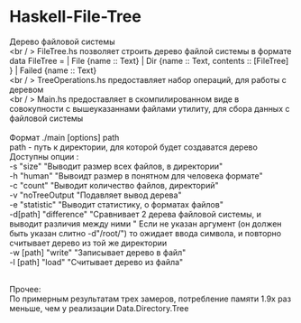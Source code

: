 # Haskell-File-Tree
  Дерево файловой системы <br /> <br / >
  FileTree.hs позволяет строить дерево файлой системы в формате <br />
  data FileTree = | File {name :: Text} | Dir {name :: Text, contents :: [FileTree] } | Failed {name :: Text} <br /> <br / >
  TreeOperations.hs предоставляет набор операций, для работы с деревом <br /> <br / >
  Main.hs предоставляет в скомпилированном виде в совокупности с вышеуказаннами файлами утилиту, для сбора данных с файловой системы <br /> <br />
  Формат ./main [options] path<br />
  path - путь к директории, для которой будет создаватся дерево<br />
  Доступны опции : <br />
  -s "size" "Выводит размер всех файлов, в директории" <br />
  -h "human" "Вывоидт размер в понятном для человека формате"<br />
  -c "count" "Выводит количество файлов, директорий"<br />
  -v "noTreeOutput "Подавляет вывод дерева"<br />
  -e "statistic" "Выводит статистику, о форматах файлов"<br />
  -d[path] "difference" "Сравнивает 2 дерева файловой системы, и выводит различия между ними " Если не указан аргумент (он должен быть указан слитно -d"/root/") то ожидает ввода символа, и повторно считывает дерево из той же директории <br />
  -w [path] "write" "Записывает дерево в файл" <br /> 
  -l [path] "load" "Считывает дерево из файла" <br /> <br />
  
  Прочее:<br />
  По примерным результатам трех замеров, потребление памяти 1.9x раз меньше, чем у реализации Data.Directory.Tree 
  
